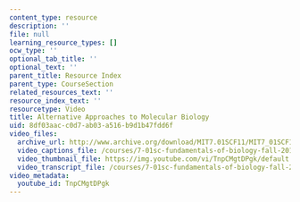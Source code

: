 ```yaml
---
content_type: resource
description: ''
file: null
learning_resource_types: []
ocw_type: ''
optional_tab_title: ''
optional_text: ''
parent_title: Resource Index
parent_type: CourseSection
related_resources_text: ''
resource_index_text: ''
resourcetype: Video
title: Alternative Approaches to Molecular Biology
uid: 8df03aac-c0d7-ab03-a516-b9d1b47fdd6f
video_files:
  archive_url: http://www.archive.org/download/MIT7.01SCF11/MIT7_01SCF11_track18_300k.mp4
  video_captions_file: /courses/7-01sc-fundamentals-of-biology-fall-2011/67cb0e07762c5762aab28268ff5b6c5b_TnpCMgtDPgk.vtt
  video_thumbnail_file: https://img.youtube.com/vi/TnpCMgtDPgk/default.jpg
  video_transcript_file: /courses/7-01sc-fundamentals-of-biology-fall-2011/cae3ed7a89eb4ea0bf2c182429b66a6c_TnpCMgtDPgk.pdf
video_metadata:
  youtube_id: TnpCMgtDPgk
---
```


